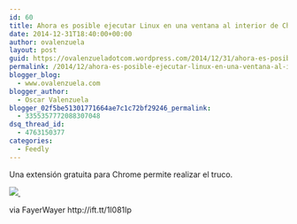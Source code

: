 ```yaml
---
id: 60
title: Ahora es posible ejecutar Linux en una ventana al interior de Chrome OS
date: 2014-12-31T18:40:00+00:00
author: ovalenzuela
layout: post
guid: https://ovalenzueladotcom.wordpress.com/2014/12/31/ahora-es-posible-ejecutar-linux-en-una-ventana-al-interior-de-chrome-os
permalink: /2014/12/ahora-es-posible-ejecutar-linux-en-una-ventana-al-interior-de-chrome-os.html
blogger_blog:
  - www.ovalenzuela.com
blogger_author:
  - Oscar Valenzuela
blogger_02f5be51301771664ae7c1c72bf29246_permalink:
  - 3355357772088307048
dsq_thread_id:
  - 4763150377
categories:
  - Feedly
---
```

<div>
  Una extensión gratuita para Chrome permite realizar el truco.<img border='0' src='http://ift.tt/1B4spru' width='1' height='1' /></p> 
  
  <p>
    <a href='http://ift.tt/1B4sprw'><img border='0' src='http://ift.tt/1B4sprr' /> </a><img border='0' src='http://ift.tt/1B4sprz' width='1' height='1' />
  </p>
  
  <p>
    via FayerWayer http://ift.tt/1I081Ip
  </p>
</div>
